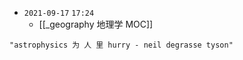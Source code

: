 - `2021-09-17`  `17:24`
	- [[_geography 地理学 MOC]]

```query
"astrophysics 为 人 里 hurry - neil degrasse tyson"
```
